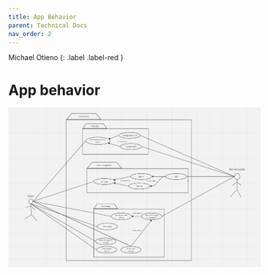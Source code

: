 ```yaml
---
title: App Behavior
parent: Technical Docs
nav_order: 2
---
```


Michael Otieno {: .label .label-red }

# App behavior

![populate_db() sample](../assets/images/appbehavior.png)
